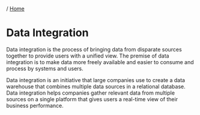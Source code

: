 / [Home](index.md)

# Data Integration 

Data integration is the process of bringing data from disparate sources together to provide users with a unified view. The premise of data integration is to make data more freely available and easier to consume and process by systems and users.

Data integration is an initiative that large companies use to create a data warehouse that combines multiple data sources in a relational database. Data integration helps companies gather relevant data from multiple sources on a single platform that gives users a real-time view of their business performance.